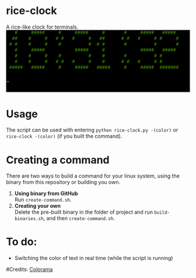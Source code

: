 # rice-clock
A rice-like clock for terminals. 
![sceenshot](ghoulss.png)

# Usage
The script can be used with entering `python rice-clock.py -(color)` or `rice-clock -(color)` (if you built the command).

# Creating a command
There are two ways to build a command for your linux system, using the binary from this repository or building you own. <br >
1. **Using binary from GitHub** <br >
Run `create-command.sh`. <br >
2. **Creating your own** <br >
Delete the pre-built binary in the folder of project and run `build-binaries.sh`, and then `create-command.sh`.

# To do:
- Switching the color of text in real time (while the script is running)

#Credits:
[Colorama](https://pypi.org/project/colorama/)
